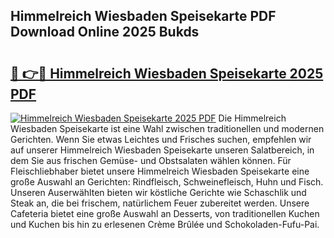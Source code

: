 ## Himmelreich Wiesbaden Speisekarte PDF Download Online 2025 Bukds

# <h2><a href="http://gc9m4mw.nevu.top/?p=Himmelreich+Wiesbaden+Speisekarte">🔗 👉🔴 Himmelreich Wiesbaden Speisekarte 2025 PDF</a></h2>

[![Himmelreich Wiesbaden Speisekarte 2025 PDF](https://i.imgur.com/dBaPXMq.png)](http://gc9m4mw.nevu.top/?p=Himmelreich+Wiesbaden+Speisekarte)
Die Himmelreich Wiesbaden Speisekarte ist eine Wahl zwischen traditionellen und modernen Gerichten. Wenn Sie etwas Leichtes und Frisches suchen, empfehlen wir auf unserer Himmelreich Wiesbaden Speisekarte unseren Salatbereich, in dem Sie aus frischen Gemüse- und Obstsalaten wählen können. Für Fleischliebhaber bietet unsere Himmelreich Wiesbaden Speisekarte eine große Auswahl an Gerichten: Rindfleisch, Schweinefleisch, Huhn und Fisch. Unseren Auserwählten bieten wir köstliche Gerichte wie Schaschlik und Steak an, die bei frischem, natürlichem Feuer zubereitet werden. Unsere Cafeteria bietet eine große Auswahl an Desserts, von traditionellen Kuchen und Kuchen bis hin zu erlesenen Crème Brûlée und Schokoladen-Fufu-Pai.
